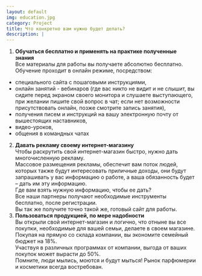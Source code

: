 ```yaml
---
layout: default
img: education.jpg
category: Project
title: Что конкретно вам нужно будет делать?
description: |
---
```

1. **Обучаться бесплатно и применять на практике полученные знания**  
Все материалы для paботы вы получаете абсолютно бeсплатно.  
Обучение проходит в онлайн режиме, посредством:  
- специального сайта с пошаговыми инструкциями, 
- онлайн занятий - вебинаров (где вас никто не видит и не слышит, вы сидите перед экраном своего монитора и слушаете выступающего, при желании пишите свой вопрос в чат; если нет возможности присутствовать онлайн, позже смотрите запись занятия), 
- получения писем и инструкций на вашу электронную почту от вышестоящих наставников, 
- видео-уроков, 
- общения в командных чатах

2. **Давать рекламу своему интернет-магазину**  
Чтобы раскрутить свой интернет-магазин быстро, нужно дать многочисленную рекламу.  
Массовое размещения рекламы, обеспечит вам поток людей, которых также будут интересовать приличные доходы, они будут запрашивать у вас информацию о работе, а ваша обязанность будет – дать им эту информацию.  
Где вам взять нужную информацию, чтобы ее дать?  
Все наши партнеры получают необходимые инструменты бесплатно, после регистрации.  
Вы так же получите точно такой же, готовый сайт для работы.  
3. **Пользоваться продукцией, по мере надобности**  
Вы открыли свой интернет-магазин и логично, что отныне вы все покупки, необходимые для вашей семьи, делаете в своем магазине.  
Покупая на прямую со склада компании, вы экономите семейный бюджет на 18%.  
Участвуя в различных программах от компании, выгода от ваших покупок может вырасти до 50%.  
Помните, люди мылись, моются и будут мыться! Рынок парфюмерии и косметики всегда востребован.